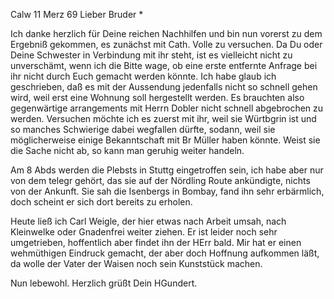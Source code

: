  Calw 11 Merz 69
Lieber Bruder <Josenhans>*

Ich danke herzlich für Deine reichen Nachhilfen und bin nun vorerst zu dem Ergebniß gekommen, es zunächst mit Cath. Volle zu versuchen. Da Du oder Deine Schwester in Verbindung mit ihr steht, ist es vielleicht nicht zu unverschämt, wenn ich die Bitte wage, ob eine erste entfernte Anfrage bei ihr nicht durch Euch gemacht werden könnte. Ich habe glaub ich geschrieben, daß es mit der Aussendung jedenfalls nicht so schnell gehen wird, weil erst eine Wohnung soll hergestellt werden. Es brauchten also gegenwärtige arrangements mit Herrn Dobler nicht schnell abgebrochen zu werden. Versuchen möchte ich es zuerst mit ihr, weil sie Würtbgrin ist und so manches Schwierige dabei wegfallen dürfte, sodann, weil sie möglicherweise einige Bekanntschaft mit Br Müller haben könnte. Weist sie die Sache nicht ab, so kann man geruhig weiter handeln.

Am 8 Abds werden die Plebsts in Stuttg eingetroffen sein, ich habe aber nur von dem telegr gehört, das sie auf der Nördling Route ankündigte, nichts von der Ankunft. Sie sah die Isenbergs in Bombay, fand ihn sehr erbärmlich, doch scheint er sich dort bereits zu erholen.

Heute ließ ich Carl Weigle, der hier etwas nach Arbeit umsah, nach Kleinwelke oder Gnadenfrei weiter ziehen. Er ist leider noch sehr umgetrieben, hoffentlich aber findet ihn der HErr bald. Mir hat er einen wehmüthigen Eindruck gemacht, der aber doch Hoffnung aufkommen läßt, da wolle der Vater der Waisen noch sein Kunststück machen.

Nun lebewohl. Herzlich grüßt
 Dein
 HGundert.
